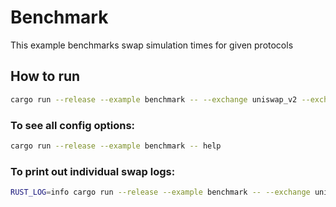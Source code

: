 # Benchmark

This example benchmarks swap simulation times for given protocols

## How to run

```bash
cargo run --release --example benchmark -- --exchange uniswap_v2 --exchange uniswap_v3
```

### To see all config options:
```bash
cargo run --release --example benchmark -- help
```

### To print out individual swap logs:
```bash
RUST_LOG=info cargo run --release --example benchmark -- --exchange uniswap_v2
```